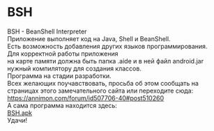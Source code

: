 # BSH
BSH - BeanShell Interpreter
<br>
Приложение выполняет код на Java, Shell и BeanShell.
<br>
Есть возможность добавления других языков программирования.
<br>
Для корректной работы приложения
<br>
на карте памяти должна быть папка .aide и в ней файл android.jar 
<br>
нужный компилятору для создания классов.
<br>
Программа на стадии разработки.
<br>
Всех желающих поучавствовать, просьба об этом сообщать на страницах этого замечательного сайта или переходите сюда:
<br>
<font color="#ff0000">
https://annimon.com/forum/id507706-40#post510260
</font>
<br>
А сама программа находится здесь:
<br>
<a href="https://spcs.me/files/view/BSH-76717760/?Link_id=1672202&name=cap51&irb526786=1&Cp=1">BSH.apk</a>
<br>
Удачи!

